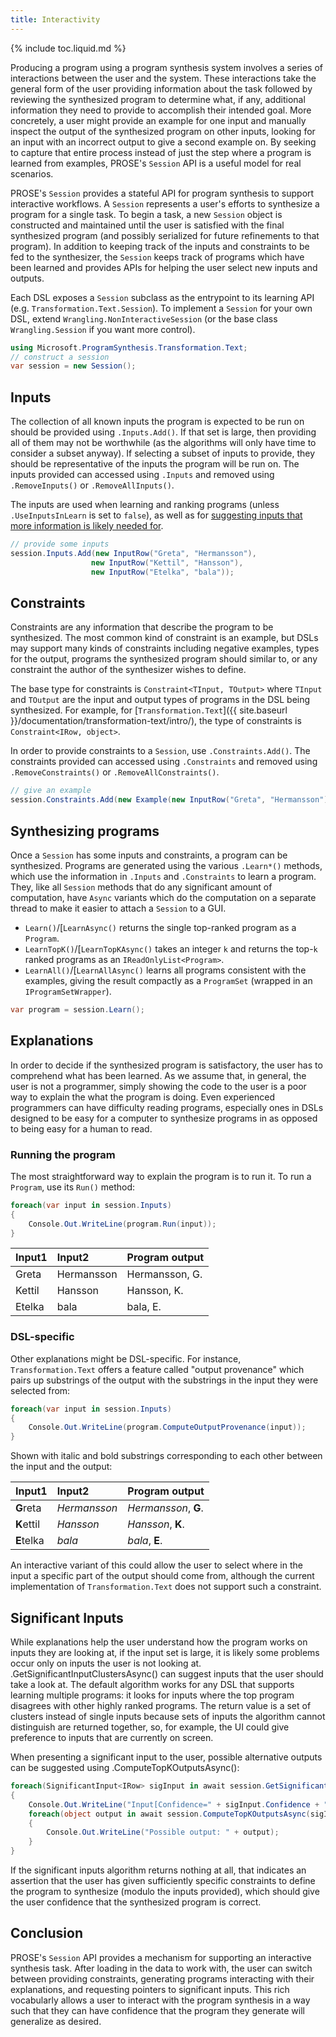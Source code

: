 ```yaml
---
title: Interactivity
---
```


{% include toc.liquid.md %}

Producing a program using a program synthesis system involves a series of interactions between the user and the system.
These interactions take the general form of the user providing information about the task followed by reviewing the
synthesized program to determine what, if any, additional information they need to provide to accomplish their intended
goal. More concretely, a user might provide an example for one input and manually inspect the output of the synthesized
program on other inputs, looking for an input with an incorrect output to give a second example on. By seeking to
capture that entire process instead of just the step where a program is learned from examples, PROSE&apos;s `Session`
API is a useful model for real scenarios.

PROSE&apos;s `Session` provides a stateful API for program synthesis to support interactive workflows. A `Session`
represents a user&apos;s efforts to synthesize a program for a single task. To begin a task, a new `Session` object is
constructed and maintained until the user is satisfied with the final synthesized program (and possibly serialized for
future refinements to that program). In addition to keeping track of the inputs and constraints to be fed to the
synthesizer, the `Session` keeps track of programs which have been learned and provides APIs for helping the user select
new inputs and outputs.

Each DSL exposes a `Session` subclass as the entrypoint to its learning API (e.g. `Transformation.Text.Session`). To
implement a `Session` for your own DSL, extend `Wrangling.NonInteractiveSession` (or the base class `Wrangling.Session`
if you want more control).

```csharp
using Microsoft.ProgramSynthesis.Transformation.Text;
// construct a session
var session = new Session();
```


## Inputs

The collection of all known inputs the program is expected to be run on should be provided using `.Inputs.Add()`. If
that set is large, then providing all of them may not be worthwhile (as the algorithms will only have time to consider a
subset anyway). If selecting a subset of inputs to provide, they should be representative of the inputs the program will
be run on. The inputs provided can accessed using `.Inputs` and removed using `.RemoveInputs()` or `.RemoveAllInputs()`.

The inputs are used when learning and ranking programs (unless `.UseInputsInLearn` is set to `false`), as well as for
[suggesting inputs that more information is likely needed for](#significant-inputs).

```csharp
// provide some inputs
session.Inputs.Add(new InputRow("Greta", "Hermansson"),
                  new InputRow("Kettil", "Hansson"),
                  new InputRow("Etelka", "bala"));
```


## Constraints

Constraints are any information that describe the program to be synthesized. The most common kind of constraint is an
example, but DSLs may support many kinds of constraints including negative examples, types for the output, programs the
synthesized program should similar to, or any constraint the author of the synthesizer wishes to define.

The base type for constraints is `Constraint<TInput, TOutput>` where `TInput` and `TOutput` are the input and output
types of programs in the DSL being synthesized. For example, for [`Transformation.Text`]({{ site.baseurl
}}/documentation/transformation-text/intro/), the type of constraints is `Constraint<IRow, object>`.

In order to provide constraints to a `Session`, use `.Constraints.Add()`. The constraints provided can accessed using
`.Constraints` and removed using `.RemoveConstraints()` or `.RemoveAllConstraints()`.

```csharp
// give an example
session.Constraints.Add(new Example(new InputRow("Greta", "Hermansson"), "Hermansson, G."))
```


## Synthesizing programs

Once a `Session` has some inputs and constraints, a program can be synthesized.
Programs are generated using the various `.Learn*()` methods, which use the
information in `.Inputs` and `.Constraints` to learn a program. They, like
all `Session` methods that do any significant amount of computation,
have `Async` variants which do the computation on a separate thread to make
it easier to attach a `Session` to a GUI.

* `Learn()`/[`LearnAsync()` returns the single top-ranked program as a `Program`.
* `LearnTopK()`/[`LearnTopKAsync()` takes an integer `k` and returns the top-`k` ranked programs as an
  `IReadOnlyList<Program>`.
* `LearnAll()`/[`LearnAllAsync()` learns all programs consistent with the examples, giving the result compactly as a
  `ProgramSet` (wrapped in an `IProgramSetWrapper`).

```csharp
var program = session.Learn();
```


## Explanations

In order to decide if the synthesized program is satisfactory, the user has to comprehend what has been learned. As we
assume that, in general, the user is not a programmer, simply showing the code to the user is a poor way to explain the
what the program is doing. Even experienced programmers can have difficulty reading programs, especially ones in DSLs
designed to be easy for a computer to synthesize programs in as opposed to being easy for a human to read.


### Running the program

The most straightforward way to explain the program is to run it.
To run a `Program`, use its `Run()` method:

```csharp
foreach(var input in session.Inputs)
{
    Console.Out.WriteLine(program.Run(input));
}
```

|Input1  | Input2     | Program output |
|:-------|:-----------|:---------------|
| Greta  | Hermansson | Hermansson, G. |
| Kettil | Hansson    | Hansson, K.    |
| Etelka | bala       | bala, E.       |


### DSL-specific

Other explanations might be DSL-specific. For instance, `Transformation.Text` offers a feature called "output
provenance" which pairs up substrings of the output with the substrings in the input they were selected from:

```csharp
foreach(var input in session.Inputs)
{
    Console.Out.WriteLine(program.ComputeOutputProvenance(input));
}
```

Shown with italic and bold substrings corresponding to each other between
the input and the output:

|Input1      | Input2       | Program output       |
|:-----------|:-------------|:---------------------|
| **G**reta  | *Hermansson* | *Hermansson*, **G**. |
| **K**ettil | *Hansson*    | *Hansson*, **K**.    |
| **E**telka | *bala*       | *bala*, **E**.       |

An interactive variant of this could allow the user to select where in the
input a specific part of the output should come from, although the current
implementation of `Transformation.Text` does not support such a constraint.


## Significant Inputs

While explanations help the user understand how the program works on inputs they are looking at, if the input set is
large, it is likely some problems occur only on inputs the user is not looking at. .GetSignificantInputClustersAsync()
can suggest inputs that the user should take a look at. The default algorithm works for any DSL that supports learning
multiple programs: it looks for inputs where the top program disagrees with other highly ranked programs. The return
value is a set of clusters instead of single inputs because sets of inputs the algorithm cannot distinguish are returned
together, so, for example, the UI could give preference to inputs that are currently on screen.

When presenting a significant input to the user, possible alternative outputs can be suggested using
.ComputeTopKOutputsAsync():

```csharp
foreach(SignificantInput<IRow> sigInput in await session.GetSignificantInputsAsync())
{
    Console.Out.WriteLine("Input[Confidence=" + sigInput.Confidence + "]: " + sigInput.Input);
    foreach(object output in await session.ComputeTopKOutputsAsync(sigInput.Input, 5))
    {
        Console.Out.WriteLine("Possible output: " + output);
    }
}
```

If the significant inputs algorithm returns nothing at all, that indicates an assertion that the user has given
sufficiently specific constraints to define the program to synthesize (modulo the inputs provided), which should give
the user confidence that the synthesized program is correct.


## Conclusion

PROSE&apos;s `Session` API provides a mechanism for supporting an interactive synthesis task. After loading in the data
to work with, the user can switch between providing constraints, generating programs interacting with their
explanations, and requesting pointers to significant inputs. This rich vocabularly allows a user to interact with the
program synthesis in a way such that they can have confidence that the program they generate will generalize as desired.
